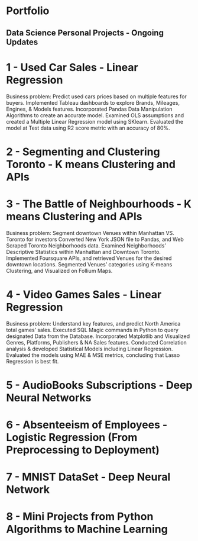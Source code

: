 # Portfolio
## Data Science Personal Projects - Ongoing Updates

# 1 - Used Car Sales - Linear Regression
Business problem: Predict used cars prices based on multiple features for buyers.
Implemented Tableau dashboards to explore Brands, Mileages, Engines, & Models features.
Incorporated Pandas Data Manipulation Algorithms to create an accurate model.
Examined OLS assumptions and created a Multiple Linear Regression model using SKlearn.
Evaluated the model at Test data using R2 score metric with an accuracy of 80%.

# 2 - Segmenting and Clustering Toronto - K means Clustering and APIs


# 3 - The Battle of Neighbourhoods - K means Clustering and APIs
Business problem: Segment downtown Venues within Manhattan VS. Toronto for investors
Converted New York JSON file to Pandas, and Web Scraped Toronto Neighborhoods data.
Examined Neighborhoods’ Descriptive Statistics within Manhattan and Downtown Toronto.
Implemented Foursquare APIs, and retrieved Venues for the desired downtown locations.
Segmented Venues’ categories using K-means Clustering, and Visualized on Follium Maps.

# 4 - Video Games Sales - Linear Regression
Business problem: Understand key features, and predict North America total games’ sales.
Executed SQL Magic commands in Python to query designated Data from the Database.
Incorporated Matplotlib and Visualized Genres, Platforms, Publishers & NA Sales features.
Conducted Correlation analysis & developed Statistical Models including Linear Regression.
Evaluated the models using MAE & MSE metrics, concluding that Lasso Regression is best fit.

# 5 - AudioBooks Subscriptions - Deep Neural Networks

# 6 - Absenteeism of Employees - Logistic Regression (From Preprocessing to Deployment)

# 7 - MNIST DataSet - Deep Neural Network

# 8 - Mini Projects from Python Algorithms to Machine Learning
